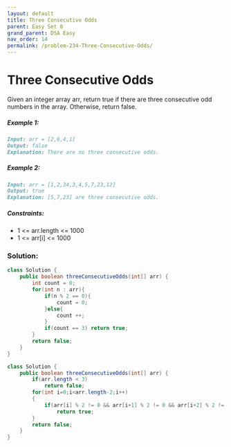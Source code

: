 ```yaml
---
layout: default
title: Three Consecutive Odds
parent: Easy Set 8
grand_parent: DSA Easy
nav_order: 14
permalink: /problem-234-Three-Consecutive-Odds/
---
```

# Three Consecutive Odds
Given an integer array arr, return true if there are three consecutive odd numbers in the array. Otherwise, return false.

##### Example 1:
```markdown
Input: arr = [2,6,4,1]
Output: false
Explanation: There are no three consecutive odds.
```
##### Example 2:
```markdown
Input: arr = [1,2,34,3,4,5,7,23,12]
Output: true
Explanation: [5,7,23] are three consecutive odds.
```
##### Constraints:
* 1 <= arr.length <= 1000
* 1 <= arr[i] <= 1000

### Solution:
```java
class Solution {
    public boolean threeConsecutiveOdds(int[] arr) {
        int count = 0;
        for(int n : arr){
            if(n % 2 == 0){
                count = 0;
            }else{
                count ++;
            }
            if(count == 3) return true;
        }
        return false;
    }
}
```
```java
class Solution {
    public boolean threeConsecutiveOdds(int[] arr) {
        if(arr.length < 3)
            return false;
        for(int i=0;i<arr.length-2;i++)
        { 
            if(arr[i] % 2 != 0 && arr[i+1] % 2 != 0 && arr[i+2] % 2 != 0)
                return true;
        }
        return false;
    }
}
```